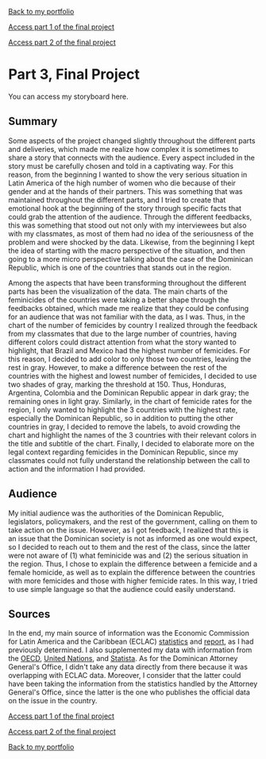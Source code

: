 [Back to my portfolio](/README.md)

[Access part 1 of the final project](/final_project_part1.md)

[Access part 2 of the final project](/final_project_part2.md)

# Part 3, Final Project

You can access my storyboard here.

## Summary
Some aspects of the project changed slightly throughout the different parts and deliveries, which made me realize how complex it is sometimes to share a story that connects with the audience. Every aspect included in the story must be carefully chosen and told in a captivating way. For this reason, from the beginning I wanted to show the very serious situation in Latin America of the high number of women who die because of their gender and at the hands of their partners. This was something that was maintained throughout the different parts, and I tried to create that emotional hook at the beginning of the story through specific facts that could grab the attention of the audience. Through the different feedbacks, this was something that stood out not only with my interviewees but also with my classmates, as most of them had no idea of the seriousness of the problem and were shocked by the data. Likewise, from the beginning I kept the idea of starting with the macro perspective of the situation, and then going to a more micro perspective talking about the case of the Dominican Republic, which is one of the countries that stands out in the region.

Among the aspects that have been transforming throughout the different parts has been the visualization of the data. The main charts of the feminicides of the countries were taking a better shape through the feedbacks obtained, which made me realize that they could be confusing for an audience that was not familiar with the data, as I was. Thus, in the chart of the number of femicides by country I realized through the feedback from my classmates that due to the large number of countries, having different colors could distract attention from what the story wanted to highlight, that Brazil and Mexico had the highest number of femicides. For this reason, I decided to add color to only those two countries, leaving the rest in gray. However, to make a difference between the rest of the countries with the highest and lowest number of femicides, I decided to use two shades of gray, marking the threshold at 150. Thus, Honduras, Argentina, Colombia and the Dominican Republic appear in dark gray; the remaining ones in light gray. Similarly, in the chart of femicide rates for the region, I only wanted to highlight the 3 countries with the highest rate, especially the Dominican Republic, so in addition to putting the other countries in gray, I decided to remove the labels, to avoid crowding the chart and highlight the names of the 3 countries with their relevant colors in the title and subtitle of the chart. Finally, I decided to elaborate more on the legal context regarding femicides in the Dominican Republic, since my classmates could not fully understand the relationship between the call to action and the information I had provided.

## Audience
My initial audience was the authorities of the Dominican Republic, legislators, policymakers, and the rest of the government, calling on them to take action on the issue. However, as I got feedback, I realized that this is an issue that the Dominican society is not as informed as one would expect, so I decided to reach out to them and the rest of the class, since the latter were not aware of (1) what feminicide was and (2) the serious situation in the region. Thus, I chose to explain the difference between a femicide and a female homicide, as well as to explain the difference between the countries with more femicides and those with higher femicide rates. In this way, I tried to use simple language so that the audience could easily understand.

## Sources
In the end, my main source of information was the Economic Commission for Latin America and the Caribbean (ECLAC) [statistics](https://oig.cepal.org/en/indicators) and [report](https://www.cepal.org/sites/default/files/infographic/files/21-00792_folleto_the_pandemic_in_the_shadows_web.pdf), as I had previously determined. I also supplemented my data with information from the [OECD](https://www.oecd.org/gender/data/addressing-femicide-in-the-context-of-rampant-violence-against-women-in-latin-america.htm), [United Nations](https://www.unodc.org/documents/data-and-analysis/statistics/crime/UN_BriefFem_251121.pdf), and [Statista](https://www.statista.com/markets/). As for the Dominican Attorney General's Office, I didn't take any data directly from there because it was overlapping with ECLAC data. Moreover, I consider that the latter could have been taking the information from the statistics handled by the Attorney General's Office, since the latter is the one who publishes the official data on the issue in the country.




[Access part 1 of the final project](/final_project_part1.md)

[Access part 2 of the final project](/final_project_part2.md)

[Back to my portfolio](/README.md)
